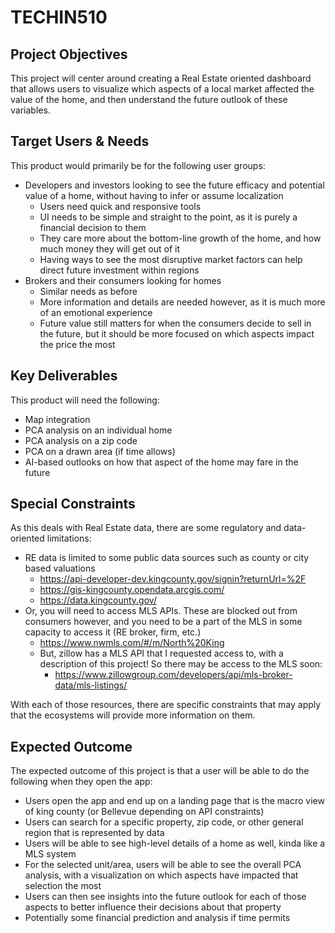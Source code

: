 # TECHIN510

## Project Objectives 

This project will center around creating a Real Estate oriented dashboard that allows users to visualize which aspects of a local market affected the value of the home, and then understand the future outlook of these variables.  

## Target Users & Needs 

This product would primarily be for the following user groups: 
* Developers and investors looking to see the future efficacy and potential value of a home, without having to infer or assume localization 
  * Users need quick and responsive tools 
  * UI needs to be simple and straight to the point, as it is purely a financial decision to them 
  * They care more about the bottom-line growth of the home, and how much money they will get out of it 
  * Having ways to see the most disruptive market factors can help direct future investment within regions 
* Brokers and their consumers looking for homes 
  * Similar needs as before 
  * More information and details are needed however, as it is much more of an emotional experience 
  * Future value still matters for when the consumers decide to sell in the future, but it should be more focused on which aspects impact the price the most 

## Key Deliverables 

This product will need the following: 
* Map integration 
* PCA analysis on an individual home 
* PCA analysis on a zip code 
* PCA on a drawn area (if time allows) 
* AI-based outlooks on how that aspect of the home may fare in the future 

## Special Constraints 

As this deals with Real Estate data, there are some regulatory and data-oriented limitations: 
* RE data is limited to some public data sources such as county or city based valuations
  * https://api-developer-dev.kingcounty.gov/signin?returnUrl=%2F 
  * https://gis-kingcounty.opendata.arcgis.com/ 
  * https://data.kingcounty.gov/ 
* Or, you will need to access MLS APIs. These are blocked out from consumers however, and you need to be a part of the MLS in some capacity to access it (RE broker, firm, etc.) 
  * https://www.nwmls.com/#/m/North%20King 
  * But, zillow has a MLS API that I requested access to, with a description of this project! So there may be access to the MLS soon: 
    * https://www.zillowgroup.com/developers/api/mls-broker-data/mls-listings/ 

With each of those resources, there are specific constraints that may apply that the ecosystems will provide more information on  them.  

## Expected Outcome 

The expected outcome of this project is that a user will be able to do the following when they open the app: 
* Users open the app and end up on a landing page that is the macro view of king county (or Bellevue depending on API constraints) 
* Users can search for a specific property, zip code, or other general region that is represented by data 
* Users will be able to see high-level details of a home as well, kinda like a MLS system 
* For the selected unit/area, users will be able to see the overall PCA analysis, with a visualization on which aspects have impacted that selection the most 
* Users can then see insights into the future outlook for each of those aspects to better influence their decisions about that property 
* Potentially some financial prediction and analysis if time permits 
